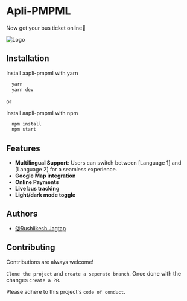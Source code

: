 # Apli-PMPML

Now get your bus ticket online🚀

![Logo](https://pmpml.org/plugins/images/pmpml_logo_80.png)

## Installation

Install aapli-pmpml with yarn

```cmd
  yarn
  yarn dev
```
or 

Install aapli-pmpml with npm

```cmd
  npm install
  npm start
```

## Features


- **Multilingual Support**: Users can switch between [Language 1] and [Language 2] for a seamless experience.
- **Google Map integration**
- **Online Payments**
- **Live bus tracking**
- **Light/dark mode toggle**


## Authors

- [@Rushiikesh Jagtap](https://www.github.com/rushij27)

## Contributing

Contributions are always welcome!

`Clone the project` and `create a seperate branch`. Once done with the changes `create a PR`.

Please adhere to this project's `code of conduct`.